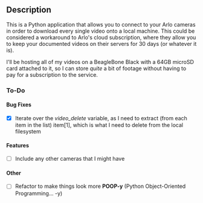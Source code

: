 ## Description
This is a Python application that allows you to connect to your Arlo cameras in order to download every single video onto a local machine. This could be considered a workaround to Arlo's cloud subscription, where they allow you to keep your documented videos on their servers for 30 days (or whatever it is).

I'll be hosting all of my videos on a BeagleBone Black with a 64GB microSD card attached to it, so I can store *quite* a bit of footage without having to pay for a subscription to the service. 

### To-Do
#### Bug Fixes
- [x] Iterate over the *video_delete* variable, as I need to extract (from each item in the list) item[1], which is what I need to delete from the local filesystem

#### Features
- [ ] Include any other cameras that I might have

#### Other
- [ ] Refactor to make things look more **POOP-y** (Python Object-Oriented Programming... -y)